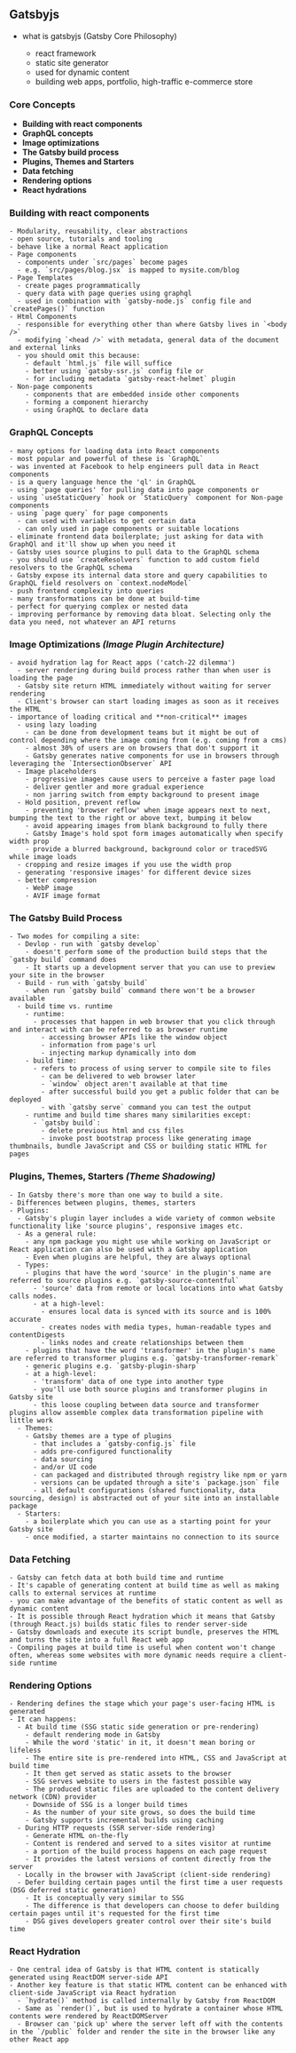 ## Gatsbyjs

- what is gatsbyjs (Gatsby Core Philosophy)

  - react framework
  - static site generator
  - used for dynamic content
  - building web apps, portfolio, high-traffic e-commerce store

### Core Concepts

- **Building with react components**
- **GraphQL concepts**
- **Image optimizations**
- **The Gatsby build process**
- **Plugins, Themes and Starters**
- **Data fetching**
- **Rendering options**
- **React hydrations**

### Building with react components

    - Modularity, reusability, clear abstractions
    - open source, tutorials and tooling
    - behave like a normal React application
    - Page components
      - components under `src/pages` become pages
      - e.g. `src/pages/blog.jsx` is mapped to mysite.com/blog
    - Page Templates
      - create pages programmatically
      - query data with page queries using graphql
      - used in combination with `gatsby-node.js` config file and `createPages()` function
    - Html Components
      - responsible for everything other than where Gatsby lives in `<body />`
      - modifying `<head />` with metadata, general data of the document and external links
      - you should omit this because:
        - default `html.js` file will suffice
        - better using `gatsby-ssr.js` config file or
        - for including metadata `gatsby-react-helmet` plugin
    - Non-page components
        - components that are embedded inside other components
        - forming a component hierarchy
        - using GraphQL to declare data

### GraphQL Concepts

    - many options for loading data into React components
    - most popular and powerful of these is `GraphQL`
    - was invented at Facebook to help engineers pull data in React components
    - is a query language hence the 'ql' in GraphQL
    - using 'page queries' for pulling data into page components or
    - using `useStaticQuery` hook or `StaticQuery` component for Non-page components
    - using `page query` for page components
      - can used with variables to get certain data
      - can only used in page components or suitable locations
    - eliminate frontend data boilerplate; just asking for data with GraphQl and it'll show up when you need it
    - Gatsby uses source plugins to pull data to the GraphQL schema
    - you should use `createResolvers` function to add custom field resolvers to the GraphQL schema
    - Gatsby expose its internal data store and query capabilities to GraphQL field resolvers on `context.nodeModel`
    - push frontend complexity into queries
    - many transformations can be done at build-time
    - perfect for querying complex or nested data
    - improving performance by removing data bloat. Selecting only the data you need, not whatever an API returns

### Image Optimizations _(Image Plugin Architecture)_

    - avoid hydration lag for React apps ('catch-22 dilemma')
      - server rendering during build process rather than when user is loading the page
      - Gatsby site return HTML immediately without waiting for server rendering
      - Client's browser can start loading images as soon as it receives the HTML
    - importance of loading critical and **non-critical** images
      - using lazy loading
        - can be done from development teams but it might be out of control depending where the image coming from (e.g. coming from a cms)
        - almost 30% of users are on browsers that don't support it
        - Gatsby generates native components for use in browsers through leveraging the `IntersectionObserver` API
      - Image placeholders
        - progressive images cause users to perceive a faster page load
        - deliver gentler and more gradual experience
        - non jarring switch from empty background to present image
      - Hold position, prevent reflow
        - preventing 'browser reflow' when image appears next to next, bumping the text to the right or above text, bumping it below
        - avoid appearing images from blank background to fully there
        - Gatsby Image's hold spot form images automatically when specify width prop
        - provide a blurred background, background color or tracedSVG while image loads
      - cropping and resize images if you use the width prop
      - generating 'responsive images' for different device sizes
      - better compression
        - WebP image
        - AVIF image format

### The Gatsby Build Process

    - Two modes for compiling a site:
      - Devlop - run with `gatsby develop`
        - doesn't perform some of the production build steps that the `gatsby build` command does
        - It starts up a development server that you can use to preview your site in the browser
      - Build - run with `gatsby build`
        - when run `gatsby build` command there won't be a browser available
      - build time vs. runtime
        - runtime:
          - processes that happen in web browser that you click through and interact with can be referred to as browser runtime
            - accessing browser APIs like the window object
            - information from page's url
            - injecting markup dynamically into dom
        - build time:
          - refers to process of using server to compile site to files
            - can be delivered to web browser later
            - `window` object aren't available at that time
            - after successful build you get a public folder that can be deployed
            - with `gatsby serve` command you can test the output
        - runtime and build time shares many similarities except:
          - `gatsby build`:
            - delete previous html and css files
            - invoke post bootstrap process like generating image thumbnails, bundle JavaScript and CSS or building static HTML for pages

### Plugins, Themes, Starters _(Theme Shadowing)_

    - In Gatsby there's more than one way to build a site.
    - Differences between plugins, themes, starters
    - Plugins:
      - Gatsby's plugin layer includes a wide variety of common website functionality like 'source plugins', responsive images etc.
      - As a general rule:
        - any npm package you might use while working on JavaScript or React application can also be used with a Gatsby application
        - Even when plugins are helpful, they are always optional
      - Types:
        - plugins that have the word 'source' in the plugin's name are referred to source plugins e.g. `gatsby-source-contentful`
          - 'source' data from remote or local locations into what Gatsby calls nodes.
          - at a high-level:
            - ensures local data is synced with its source and is 100% accurate
            - creates nodes with media types, human-readable types and contentDigests
            - links nodes and create relationships between them
        - plugins that have the word 'transformer' in the plugin's name are referred to transformer plugins e.g. `gatsby-transformer-remark`
        - generic plugins e.g. `gatsby-plugin-sharp`
        - at a high-level:
          - 'transform' data of one type into another type
          - you'll use both source plugins and transformer plugins in Gatsby site
          - this loose coupling between data source and transformer plugins allow assemble complex data transformation pipeline with little work
      - Themes:
        - Gatsby themes are a type of plugins
          - that includes a `gatsby-config.js` file
          - adds pre-configured functionality
          - data sourcing
          - and/or UI code
          - can packaged and distributed through registry like npm or yarn
          - versions can be updated through a site's `package.json` file
          - all default configurations (shared functionality, data sourcing, design) is abstracted out of your site into an installable package
      - Starters:
        - a boilerplate which you can use as a starting point for your Gatsby site
        - once modified, a starter maintains no connection to its source

### Data Fetching

    - Gatsby can fetch data at both build time and runtime
    - It's capable of generating content at build time as well as making calls to external services at runtime
    - you can make advantage of the benefits of static content as well as dynamic content
    - It is possible through React hydration which it means that Gatsby (through React.js) builds static files to render server-side
    - Gatsby downloads and execute its script bundle, preserves the HTML and turns the site into a full React web app
    - Compiling pages at build time is useful when content won't change often, whereas some websites with more dynamic needs require a client-side runtime

### Rendering Options

    - Rendering defines the stage which your page's user-facing HTML is generated
    - It can happens:
      - At build time (SSG static side generation or pre-rendering)
        - default rendering mode in Gatsby
        - While the word 'static' in it, it doesn't mean boring or lifeless
        - The entire site is pre-rendered into HTML, CSS and JavaScript at build time
        - It then get served as static assets to the browser
        - SSG serves website to users in the fastest possible way
        - The produced static files are uploaded to the content delivery network (CDN) provider
        - Downside of SSG is a longer build times
        - As the number of your site grows, so does the build time
        - Gatsby supports incremental builds using caching
      - During HTTP requests (SSR server-side rendering)
        - Generate HTML on-the-fly
        - Content is rendered and served to a sites visitor at runtime
        - a portion of the build process happens on each page request
        - It provides the latest versions of content directly from the server
      - Locally in the browser with JavaScript (client-side rendering)
      - Defer building certain pages until the first time a user requests (DSG deferred static generation)
        - It is conceptually very similar to SSG
        - The difference is that developers can choose to defer building certain pages until it's requested for the first time
        - DSG gives developers greater control over their site's build time

### React Hydration

    - One central idea of Gatsby is that HTML content is statically generated using ReactDOM server-side API
    - Another key feature is that static HTML content can be enhanced with client-side JavaScript via React hydration
      - `hydrate()` method is called internally by Gatsby from ReactDOM
      - Same as `render()`, but is used to hydrate a container whose HTML contents were rendered by ReactDOMServer
      - Browser can 'pick up' where the server left off with the contents in the `/public` folder and render the site in the browser like any other React app
